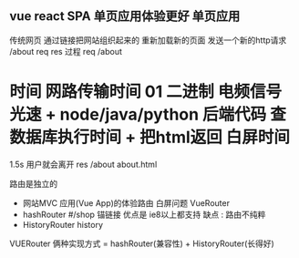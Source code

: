 ## vue react  SPA  单页应用体验更好  单页应用  
传统网页  通过链接把网站组织起来的  重新加载新的页面 发送一个新的http请求
/about  req  res 过程
req /about  
# 时间  网路传输时间  01 二进制   电频信号  光速 + node/java/python  后端代码  查数据库执行时间  +  把html返回  白屏时间
1.5s 用户就会离开
res  /about     about.html

路由是独立的

- 网站MVC 应用(Vue App)的体验路由   白屏问题
VueRouter
- hashRouter
    #/shop 锚链接
    优点是 ie8以上都支持
    缺点 : 路由不纯粹
- HistoryRouter     history

VUERouter 俩种实现方式 = hashRouter(兼容性) + HistoryRouter(长得好)


